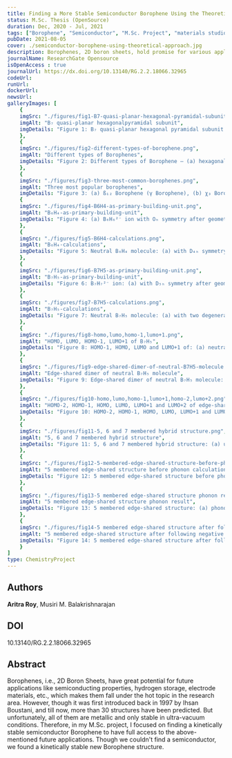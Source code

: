 ```yaml
---
title: Finding a More Stable Semiconductor Borophene Using the Theoretical Approach
status: M.Sc. Thesis (OpenSource)
duration: Dec, 2020 - Jul, 2021
tags: ["Borophene", "Semiconductor", "M.Sc. Project", "materials studio", "dft studies", "theoretical", "Completed"]
pubDate: 2021-08-05
cover: ./semiconductor-borophene-using-theoretical-approach.jpg
description: Borophenes, 2D boron sheets, hold promise for various applications. Despite lacking a semiconductor form, our study discovered a stable new structure.
journalName: ResearchGate Opensource
isOpenAccess : true
journalUrl: https://dx.doi.org/10.13140/RG.2.2.18066.32965
codeUrl: 
runUrl: 
dockerUrl: 
newsUrl: 
galleryImages: [
    {
    imgSrc: "./figures/fig1-B7-quasi-planar-hexagonal-pyramidal-subunit.png", 
    imgAlt: "B₇ quasi-planar hexagonalpyramidal subunit", 
    imgDetails: "Figure 1: B₇ quasi-planar hexagonal pyramidal subunit with C₂ᵥ symmetry"
    },
    {
    imgSrc: "./figures/fig2-different-types-of-borophene.png", 
    imgAlt: "Different types of Borophenes", 
    imgDetails: "Figure 2: Different types of Borophene – (a) hexagonal, (b) buckled {1212} and (c) reconstructed {1221}"
    },
    {
    imgSrc: "./figures/fig3-three-most-common-borophenes.png", 
    imgAlt: "Three most popular borophenes", 
    imgDetails: "Figure 3: (a) ß₁₂ Borophene (γ Borophene), (b) χ₃ Borophene and (c) Striped Borophene"},
    {
    imgSrc: "./figures/fig4-B6H4-as-primary-building-unit.png", 
    imgAlt: "B₆H₄-as-primary-building-unit", 
    imgDetails: "Figure 4: (a) B₆H₆²⁻ ion with Oₕ symmetry after geometry optimization and (b) large HOMO-LUMO gap of B₆H₆²⁻ ion with orbital visualisation"
    },
    {
    imgSrc: "./figures/fig5-B6H4-calculations.png", 
    imgAlt: "B₆H₄-calculations", 
    imgDetails: "Figure 5: Neutral B₆H₄ molecule: (a) with D₄ₕ symmetry and one considerable negative frequency with a value of -609.99 cm⁻¹ after geometry optimization and (b) with D₂ₕ symmetry after following imaginary frequency and (c) HOMO-LUMO gap with orbital visualisation"
    },
    {
    imgSrc: "./figures/fig6-B7H5-as-primary-building-unit.png", 
    imgAlt: "B₇H₅-as-primary-building-unit", 
    imgDetails: "Figure 6: B₇H₇²⁻ ion: (a) with D₅ₕ symmetry after geometry optimization and (b) large HOMO-LUMO gap with orbital visualisation"
    },
    {
    imgSrc: "./figures/fig7-B7H5-calculations.png", 
    imgAlt: "B₇H₅-calculations", 
    imgDetails: "Figure 7: Neutral B₇H₅ molecule: (a) with two degenerate negative frequencies of -273.62 cm⁻¹ (D₅ₕ symmetry) and (b) with C₂ᵥ symmetry after following imaginary frequency"
    },
    {
    imgSrc: "./figures/fig8-homo,lumo,homo-1,lumo+1.png", 
    imgAlt: "HOMO, LUMO, HOMO-1, LUMO+1 of B₇H₅", 
    imgDetails: "Figure 8: HOMO-1, HOMO, LUMO and LUMO+1 of: (a) neutral D₅ₕ B₇H₅ structure with doubly degenerate imaginary frequencies (e2') (b) neutral C₂ᵥ B₇H₅ structure with no negative frequencies"
    },
    {
    imgSrc: "./figures/fig9-edge-shared-dimer-of-neutral-B7H5-molecule.png", 
    imgAlt: "Edge-shared dimer of neutral B₇H₅ molecule", 
    imgDetails: "Figure 9: Edge-shared dimer of neutral B₇H₅ molecule: (a) with one negative frequency of -257.51 cm⁻¹ (D₂ₕ symmetry), central B-B BL of 1.950 Å, top-top/bottom-bottom B-B BD of 1.691 Å and displacement vectors are shown in blue (terminal H atoms) and red arrows (Edge-sharing B atoms) and (b) with C₂ᵥ symmetry after following imaginary frequency, top-top B-B BL of 1.691 Å, bottom-bottom BD of 2.795 Å and central B-B BL of 1.963 Å"
    },
    {
    imgSrc: "./figures/fig10-homo,lumo,homo-1,lumo+1,homo-2,lumo+2.png", 
    imgAlt: "HOMO-2, HOMO-1, HOMO, LUMO, LUMO+1 and LUMO+2 of edge-shared D₂ₕ dimer of B₇H₅", 
    imgDetails: "Figure 10: HOMO-2, HOMO-1, HOMO, LUMO, LUMO+1 and LUMO+2 of: (a) edge-shared D₂ₕ dimer of B₇H₅ structure with one imaginary frequency (b₁ᵤ) (b) edge-shared C₂ᵥ dimer of B₇H₅ structure with no negative frequency"
    },
    {
    imgSrc: "./figures/fig11-5, 6 and 7 membered hybrid structure.png", 
    imgAlt: "5, 6 and 7 membered hybrid structure", 
    imgDetails: "Figure 11: 5, 6 and 7 membered hybrid structure: (a) unit cell with central B-B BL of 1.901 Å (b) two-dimensional nanosheet (c) band Structure (d) DOS and (e) PDOS"
    },
    {
    imgSrc: "./figures/fig12-5-membered-edge-shared-structure-before-phonon-calculation.png", 
    imgAlt: "5 membered edge-shared structure before phonon calculation", 
    imgDetails: "Figure 12: 5 membered edge-shared structure before phonon calculation: (a) unit cell with central B-B BL of 1.890 Å (b) two-dimensional nanosheet (c) band Structure with 0.627eV band gap (d) DOS and (e) PDOS"
    },
    {
    imgSrc: "./figures/fig13-5 membered edge-shared structure phonon result.png", 
    imgAlt: "5 membered edge-shared structure phonon result", 
    imgDetails: "Figure 13: 5 membered edge-shared structure: (a) phonon dispersion curve with a negative frequency of ⁓ -8 THz (b) density of phonon states (c) displacement vector corresponding to the negative frequency"
    },
    {
    imgSrc: "./figures/fig14-5 membered edge-shared structure after following negative phonon.png", 
    imgAlt: "5 membered edge-shared structure after following negative phonon", 
    imgDetails: "Figure 14: 5 membered edge-shared structure after following negative phonon: (a) two- dimensional nanosheet (b) unit cell with central B-B BL of 1.996 Å (c) band Structure with no band gap (d) DOS and (e) PDOS"
    }
]
type: ChemistryProject
---
```


## Authors
**Aritra Roy**, Musiri M. Balakrishnarajan

## DOI
10.13140/RG.2.2.18066.32965

## Abstract 
Borophenes, i.e., 2D Boron Sheets, have great potential for future applications like semiconducting properties, hydrogen storage, electrode materials, etc., which makes them fall under the hot topic in the research area. However, though it was first introduced back in 1997 by Ihsan Boustani, and till now, more than 30 structures have been predicted. But unfortunately, all of them are metallic and only stable in ultra-vacuum conditions. Therefore, in my M.Sc. project, I focused on finding a kinetically stable semiconductor Borophene to have full access to the above-mentioned future applications. Though we couldn't find a semiconductor, we found a kinetically stable new Borophene structure.
